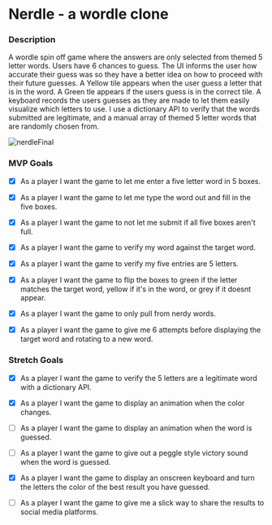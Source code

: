 # Nerdle - a wordle clone 

### Description
A wordle spin off game where the answers are only selected from themed 5 letter words. Users have 6 chances to guess. The UI informs the user how accurate their guess was so they have a better idea on how to proceed with their future guesses. A Yellow tile appears when the user guess a letter that is in the word. A Green tle appears if the users guess is in the correct tile. A keyboard records the users guesses as they are made to let them easily visualize which letters to use. I use a dictionary API to verify that the words submitted are legitimate, and a manual array of themed 5 letter words that are randomly chosen from.

![nerdleFinal](https://user-images.githubusercontent.com/97360775/159096087-2b100735-c844-4b01-a185-3fc9e3391606.gif)

### MVP Goals
 - [x] As a player I want the game to let me enter a five letter word in 5 boxes.
 
 - [x] As a player I want the game to let me type the word out and fill in the five boxes.

 - [x] As a player I want the game to not let me submit if all five boxes aren't full.
 
 - [x] As a player I want the game to verify my word against the target word.
 
 - [x] As a player I want the game to verify my five entries are 5 letters.
 
 - [x] As a player I want the game to flip the boxes to green if the letter matches the target word, yellow if it's in the word, or grey if it doesnt appear.
 
 - [x] As a player I want the game to only pull from nerdy words.
 
 - [x] As a player I want the game to give me 6 attempts before displaying the target word and rotating to a new word.

### Stretch Goals
 - [x] As a player I want the game to verify the 5 letters are a legitimate word with a dictionary API.
 
 - [x] As a player I want the game to display an animation when the color changes.
 
 - [ ] As a player I want the game to display an animation when the word is guessed.
 
 - [ ] As a player I want the game to give out a peggle style victory sound when the word is guessed.
 
 - [x] As a player I want the game to display an onscreen keyboard and turn the letters the color of the best result you have guessed.
 
 - [ ] As a player I want the game to give me a slick way to share the results to social media platforms.
